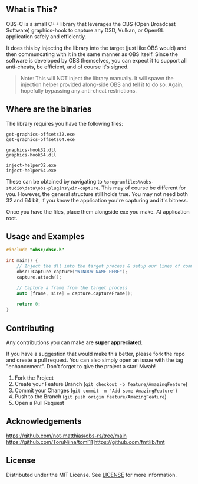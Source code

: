 <a name="readme-top"></a>

<!-- ABOUT THE PROJECT -->
## What is This?

OBS-C is a small C++ library that leverages the OBS (Open Broadcast Software) graphics-hook to capture any D3D, Vulkan, or OpenGL application safely and efficiently.

It does this by injecting the library into the target (just like OBS would) and then communcating with it in the same manner as OBS itself. Since the software is developed by OBS themselves, you can expect it to support all anti-cheats, be efficient, and of course it's signed.

> Note: This will NOT inject the library manually. It will spawn the injection helper provided along-side OBS and tell it to do so. Again, hopefully bypassing any anti-cheat restrictions.

## Where are the binaries

The library requires you have the following files:
```
get-graphics-offsets32.exe
get-graphics-offsets64.exe

graphics-hook32.dll
graphics-hook64.dll

inject-helper32.exe
inject-helper64.exe
```

These can be obtained by navigating to `%programfiles%\obs-studio\data\obs-plugins\win-capture`. This may of course be different for you. However, the general structure still holds true. You may not need both 32 and 64 bit, if you know the application you're capturing and it's bitness.

Once you have the files, place them alongside exe you make. At application root.

<!-- USAGE EXAMPLES -->
## Usage and Examples

```cpp
#include "obsc/obsc.h"

int main() {
    // Inject the dll into the target process & setup our lines of communication
    obsc::Capture capture("WINDOW NAME HERE");
    capture.attach();

    // Capture a frame from the target process
    auto [frame, size] = capture.captureFrame();
    
    return 0;
}
```

<!-- CONTRIBUTING -->
## Contributing

Any contributions you can make are **super appreciated**.

If you have a suggestion that would make this better, please fork the repo and create a pull request. You can also simply open an issue with the tag "enhancement".
Don't forget to give the project a star! Mwah!

1. Fork the Project
2. Create your Feature Branch (`git checkout -b feature/AmazingFeature`)
3. Commit your Changes (`git commit -m 'Add some AmazingFeature'`)
4. Push to the Branch (`git push origin feature/AmazingFeature`)
5. Open a Pull Request


<!-- Acknowledgements -->
## Acknowledgements

https://github.com/not-matthias/obs-rs/tree/main
https://github.com/ToruNiina/toml11
https://github.com/fmtlib/fmt

<!-- LICENSE -->
## License

Distributed under the MIT License. See [LICENSE](https://github.com/bonezone2001/obsc/blob/master/LICENSE) for more information.
